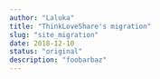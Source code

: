 ```yaml
---
author: "Laluka"
title: "ThinkLoveShare's migration"
slug: "site_migration"
date: 2018-12-10
status: "original"
description: "foobarbaz"
---
```

